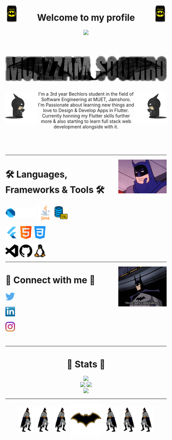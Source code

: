 <p align ="center">
<img align="left" width="8%"  src="https://github.com/Muazzy/Muazzy/blob/main/images%20and%20gifs/batman_drink.gif"></a>
<img align="right" width="8%"  src="https://github.com/Muazzy/Muazzy/blob/main/images%20and%20gifs/batman_drink.gif"></a>
<h1 align="center">Welcome to my profile</h1>
<div align ="center">
  <img align="center" src="https://komarev.com/ghpvc/?username=Muazzy&color=lightgrey" />
</div>
</p>
<br>
<br>
<br>

<div align="center">                                                               
<img align="center" src="https://github.com/Muazzy/Muazzy/blob/main/images%20and%20gifs/name_logo_v2.png?raw=true" />
</div>

<br>
<p>
<img align="left" width="20%" src="https://github.com/Muazzy/Muazzy/blob/main/images%20and%20gifs/left-tourch.gif"></a>
<img align="right" width="20%" src="https://github.com/Muazzy/Muazzy/blob/main/images%20and%20gifs/right-tourch.gif"></a>
<p align="center"> I'm a 3rd year Bechlors student in the field of Software Engineering at MUET, Jamshoro. I'm Passionate about learning new things and love to Design & Develop Apps in Flutter. Currently honning my Flutter skills further more & also starting to learn full stack web development alongside with it. </p>
</p>
<br>
<br>
<br>
<hr>

<p>
<img align="right" src="https://github.com/Muazzy/Muazzy/blob/main/images%20and%20gifs/chin_rotated.gif?raw=true" width="30%"></a> 
<h1>🛠️ Languages, Frameworks & Tools 🛠️</h1>
<p align="left">   
<img align="center" src="https://github.com/Muazzy/Muazzy/blob/main/icons/dart.svg" alt="" height="30" />  
<img align="center" src="https://github.com/Muazzy/Muazzy/blob/main/icons/java.png" alt="" height="50" />
<img align="center" src="https://github.com/Muazzy/Muazzy/blob/main/icons/database.png" alt="" height="40" /><br><br>
<img align="center" src="https://github.com/Muazzy/Muazzy/blob/main/icons/flutter.png" alt="" height="40" />
<img align="center" src="https://github.com/Muazzy/Muazzy/blob/main/icons/html.png" alt="" height="40" />
<img align="center" src="https://github.com/Muazzy/Muazzy/blob/main/icons/css-3.png" alt="" height="40" /><br><br>
<img align="center" src="https://github.com/Muazzy/Muazzy/blob/main/icons/visualstudiocode.svg" alt="" height="40" />
<img align="center" src="https://github.com/Muazzy/Muazzy/blob/main/icons/github.png" alt="" height="40" />
<img align="center" src="https://github.com/Muazzy/Muazzy/blob/main/icons/linux.png" alt="" height="40" />
</p>
</p>

<hr>

<p align ="center">
<img align="right" src="https://github.com/Muazzy/Muazzy/blob/main/images%20and%20gifs/contactme.gif?raw=true" width="30%"></a>
<h1 >🤝 Connect with me 🤝</h1>
<p align="left">
<a href="https://twitter.com/MuazzamSoomro" target="blank"><img align="center" src="https://github.com/Muazzy/Muazzy/blob/main/icons/twitter%20(2).png?raw=true" alt="" height="30" /></a> <br><br>    
<a href="https://www.linkedin.com/in/muazzam-soomro-2484541a2/" target="blank"><img align="center" src="https://github.com/Muazzy/Muazzy/blob/main/icons/transparent-Linkedin-logo-icon.png?raw=true" alt="" height="30" /></a><br>  <br>  
<a href="https://www.instagram.com/muazzam_afaque/" target="blank"><img align="center" src="https://github.com/Muazzy/Muazzy/blob/main/icons/instagram.png?raw=true" alt="" height="30" /></a>
</p>
</p>
<br>
<hr>


<h1 align = "center">🦇 Stats 🦇</h1>
<div align= "center">
<img src="https://github-readme-streak-stats.herokuapp.com?user=Muazzy&theme=github-dark-blue&date_format=M%20j%5B%2C%20Y%5D&border=C9C6CE&background=2A1C3E&stroke=C5C1C7&ring=EA7FD9&fire=EA7FD9&currStreakNum=AE85FD&sideNums=EA7FD9&currStreakLabel=AE85FD&sideLabels=EA7FD9&dates=C9C6CE)](https://git.io/streak-stats)"></a> <br>
<img src="https://github-readme-stats.vercel.app/api?username=Muazzy&show_icons=true&theme=jolly"></a>
<img src="https://raw.githubusercontent.com/Muazzy/Muazzy/97d26929fa01612dda6332ad19be095b0fd31276/github-contribution-grid-snake.svg"></img> <br>
<img src="https://github-readme-stats.vercel.app/api/top-langs/?username=Muazzy&exclude_repo=Todo-App&layout=compact"></img>
</div>
<hr>
<p align="center">   
<img align="center" src="https://github.com/Muazzy/Muazzy/raw/main/images%20and%20gifs/walking-forward.gif" width="10%" alt="" />  
<img align="center" src="https://github.com/Muazzy/Muazzy/raw/main/images%20and%20gifs/walking-forward.gif" width="10%" alt="" />
<img align="center" src="https://github.com/Muazzy/Muazzy/raw/main/images%20and%20gifs/walking-forward.gif" width="10%" alt="" />
<img align="center" src="https://github.com/Muazzy/Muazzy/blob/main/images%20and%20gifs/batman-logo.gif" width="20%" alt="" />
<img align="center" src="https://github.com/Muazzy/Muazzy/blob/main/images%20and%20gifs/walking-batman.gif" width="10%" alt="" />
<img align="center" src="https://github.com/Muazzy/Muazzy/blob/main/images%20and%20gifs/walking-batman.gif" width="10%" alt="" />
<img align="center" src="https://github.com/Muazzy/Muazzy/blob/main/images%20and%20gifs/walking-batman.gif" width="10%" alt="" />
</p>

